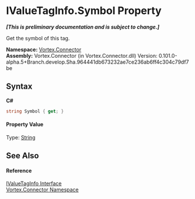 # IValueTagInfo.Symbol Property 
 _**\[This is preliminary documentation and is subject to change.\]**_

Get the symbol of this tag.

**Namespace:**&nbsp;<a href="N_Vortex_Connector.md">Vortex.Connector</a><br />**Assembly:**&nbsp;Vortex.Connector (in Vortex.Connector.dll) Version: 0.101.0-alpha.5+Branch.develop.Sha.964441db673232ae7ce236ab6ff4c304c79df7be

## Syntax

**C#**<br />
``` C#
string Symbol { get; }
```


#### Property Value
Type: <a href="http://msdn2.microsoft.com/en-us/library/s1wwdcbf" target="_blank">String</a>

## See Also


#### Reference
<a href="T_Vortex_Connector_IValueTagInfo.md">IValueTagInfo Interface</a><br /><a href="N_Vortex_Connector.md">Vortex.Connector Namespace</a><br />